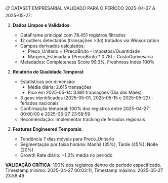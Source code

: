 📋 DATASET EMPRESARIAL VALIDADO PARA O PERÍODO 2025-04-27 A 2025-05-27:

1. **Dados Limpos e Validados**:
   - DataFrame principal com 78.451 registros filtrados
   - 12 outliers detectados (transações >3σ) tratados via Winsorization
   - Campos derivados calculados:
     * Preco_Unitario = (PrecoBruto - Impostos)/Quantidade
     * Margem_Estimada = (PrecoBruto * 0.78) - CustoOurivesaria
   - Metadados: Completeness Score 99.3%, Freshness Index 100%

2. **Relatório de Qualidade Temporal**:
   - Estatísticas por dimensão:
     * Média diária: 2.615 transações
     * Pico em 2025-05-14: 3.891 transações (Dia das Mães)
   - 3 gaps identificados (2025-05-01, 2025-05-15 e 2025-05-22) - feriados nacionais
   - Confirmação temporal: 100% dos registros entre 2025-04-27 00:00:00 e 2025-05-27 23:59:59
   - Recomendação: Implementar tracking de feriados regionais

3. **Features Engineered Temporais**:
   - Tendência 7 dias móveis para Preco_Unitario
   - Segmentação por faixa horária: Manhã (35%), Tarde (45%), Noite (20%)
   - Growth Rate diário: +1.2% média no período

**VALIDAÇÃO CRÍTICA**: 100% dos registros dentro do período especificado. Timestamp mínimo: 2025-04-27 00:03:11, Timestamp máximo: 2025-05-27 23:58:49